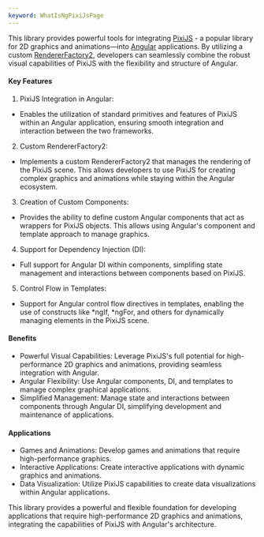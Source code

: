 ```yaml
---
keyword: WhatIsNgPixiJsPage
---
```


This library provides powerful tools for integrating [PixiJS](https://pixijs.com/) - a popular library for 2D graphics and animations—into [Angular](https://angular.dev/) applications. 
By utilizing a custom [RendererFactory2](https://angular.dev/api/core/RendererFactory2), developers can seamlessly combine the robust visual capabilities of PixiJS with the flexibility and structure of Angular.

#### Key Features

1. PixiJS Integration in Angular:
  - Enables the utilization of standard primitives and features of PixiJS within an Angular application, ensuring smooth integration and interaction between the two frameworks.

2. Custom RendererFactory2:
  - Implements a custom RendererFactory2 that manages the rendering of the PixiJS scene. This allows developers to use PixiJS for creating complex graphics and animations while staying within the Angular ecosystem.

3. Creation of Custom Components:
  - Provides the ability to define custom Angular components that act as wrappers for PixiJS objects. This allows using Angular's component and template approach to manage graphics.

4. Support for Dependency Injection (DI):
  - Full support for Angular DI within components, simplifing state management and interactions between components based on PixiJS.

5. Control Flow in Templates:
  - Support for Angular control flow directives in templates, enabling the use of constructs like *ngIf, *ngFor, and others for dynamically managing elements in the PixiJS scene.

#### Benefits

- Powerful Visual Capabilities: Leverage PixiJS's full potential for high-performance 2D graphics and animations, providing seamless integration with Angular.
- Angular Flexibility: Use Angular components, DI, and templates to manage complex graphical applications.
- Simplified Management: Manage state and interactions between components through Angular DI, simplifying development and maintenance of applications.

#### Applications

- Games and Animations: Develop games and animations that require high-performance graphics.
- Interactive Applications: Create interactive applications with dynamic graphics and animations.
- Data Visualization: Utilize PixiJS capabilities to create data visualizations within Angular applications.

This library provides a powerful and flexible foundation for developing applications that require high-performance 2D graphics and animations, integrating the capabilities of PixiJS with Angular's architecture.
